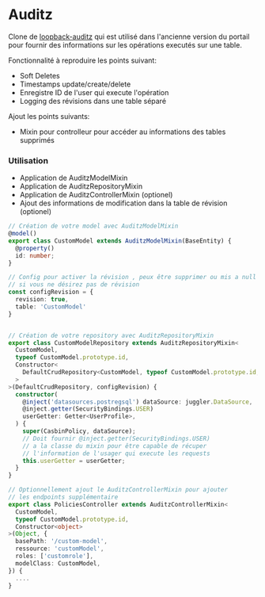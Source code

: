 # Auditz

Clone de [loopback-auditz](https://www.npmjs.com/package/loopback-auditz)
qui est utilisé dans l'ancienne version du portail pour fournir des
informations sur les opérations executés sur une table.

Fonctionnalité à reproduire les points suivant:

- Soft Deletes
- Timestamps update/create/delete
- Enregistre ID de l'user qui execute l'opération
- Logging des révisions dans une table séparé

Ajout les points suivants:

- Mixin pour controlleur pour accéder au informations des tables supprimés

### Utilisation

- Application de AuditzModelMixin
- Application de AuditzRepositoryMixin
- Application de AuditzControllerMixin (optionel)
- Ajout des informations de modification dans la table de révision (optionel)

```ts
// Création de votre model avec AuditzModelMixin
@model()
export class CustomModel extends AuditzModelMixin(BaseEntity) {
  @property()
  id: number;
}

// Config pour activer la révision , peux être supprimer ou mis a null
// si vous ne désirez pas de révision
const configRevision = {
  revision: true,
  table: 'CustomModel'
}


// Création de votre repository avec AuditzRepositoryMixin
export class CustomModelRepository extends AuditzRepositoryMixin<
  CustomModel,
  typeof CustomModel.prototype.id,
  Constructor<
    DefaultCrudRepository<CustomModel, typeof CustomModel.prototype.id, {}>
  >
>(DefaultCrudRepository, configRevision) {
  constructor(
    @inject('datasources.postregsql') dataSource: juggler.DataSource,
    @inject.getter(SecurityBindings.USER)
    userGetter: Getter<UserProfile>,
  ) {
    super(CasbinPolicy, dataSource);
    // Doit fournir @inject.getter(SecurityBindings.USER)
    // a la classe du mixin pour être capable de récuper
    // l'information de l'usager qui execute les requests
    this.userGetter = userGetter;
  }
}

// Optionnellement ajout le AuditzControllerMixin pour ajouter
// les endpoints supplémentaire
export class PoliciesController extends AuditzControllerMixin<
  CustomModel,
  typeof CustomModel.prototype.id,
  Constructor<object>
>(Object, {
  basePath: '/custom-model',
  ressource: 'customModel',
  roles: ['customrole'],
  modelClass: CustomModel,
}) {
  ....
}

```

